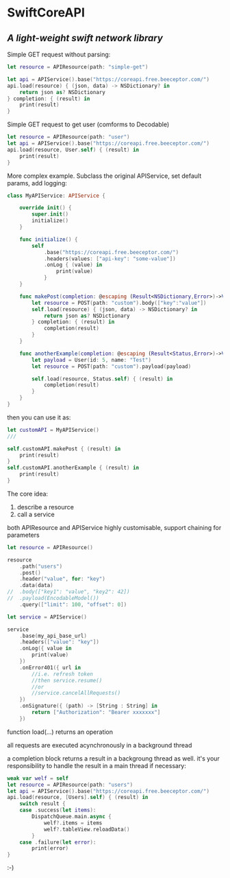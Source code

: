 # SwiftCoreAPI

*A light-weight swift network library*
--


Simple GET request without parsing:

```swift
let resource = APIResource(path: "simple-get")

let api = APIService().base("https://coreapi.free.beeceptor.com/")
api.load(resource) { (json, data) -> NSDictionary? in
    return json as? NSDictionary
} completion: { (result) in
    print(result)
}
```

Simple GET request to get user (comforms to Decodable)

```swift
let resource = APIResource(path: "user")
let api = APIService().base("https://coreapi.free.beeceptor.com/")
api.load(resource, User.self) { (result) in
    print(result)
}
```

More complex example. Subclass the original APIService, set default params, add logging:

```swift
class MyAPIService: APIService {

    override init() {
        super.init()
        initialize()
    }

    func initialize() {
        self
            .base("https://coreapi.free.beeceptor.com/")
            .headers(values: ["api-key": "some-value"])
            .onLog { (value) in
                print(value)
            }
    }

    func makePost(completion: @escaping (Result<NSDictionary,Error>)->Void) {
        let resource = POST(path: "custom").body(["key":"value"])
        self.load(resource) { (json, data) -> NSDictionary? in
            return json as? NSDictionary
        } completion: { (result) in
            completion(result)
        }
    }

    func anotherExample(completion: @escaping (Result<Status,Error>)->Void) {
        let payload = User(id: 5, name: "Test")
        let resource = POST(path: "custom").payload(payload)

        self.load(resource, Status.self) { (result) in
            completion(result)
        }
    }
}

```
then you can use it as:
```swift
let customAPI = MyAPIService()
///

self.customAPI.makePost { (result) in
    print(result)
}
self.customAPI.anotherExample { (result) in
    print(result)
}
```

The core idea:
1. describe a resource
2. call a service

both APIResource and APIService highly customisable, support chaining for parameters

```swift
let resource = APIResource()

resource
    .path("users")
    .post()
    .header("value", for: "key")
    .data(data)
//  .body(["key1": "value", "key2": 42])
//  .payload(EncodableModel())
    .query(["limit": 100, "offset": 0])

```


```swift
let service = APIService()

service
    .base(my_api_base_url)
    .headers(["value": "key"])
    .onLog({ value in 
        print(value)
    })
    .onError401({ url in
        //i.e. refresh token
        //then service.resume()
        //or
        //service.cancelAllRequests()
    })
    .onSignature({ (path) -> [String : String] in
        return ["Authorization": "Bearer xxxxxxx"]
    })
```


function load(...) returns an operation

all requests are executed acynchronously in a background thread

a completion block returns a result in a backgroung thread as well. 
it's your responsibility to handle the result in a main thread if necessary:
```swift
weak var welf = self
let resource = APIResource(path: "users")
let api = APIService().base("https://coreapi.free.beeceptor.com/")
api.load(resource, [Users].self) { (result) in
    switch result {
    case .success(let items):
        DispatchQueue.main.async {
            welf?.items = items
            welf?.tableView.reloadData()
        }
    case .failure(let error):
        print(error)
}
```

:-)
